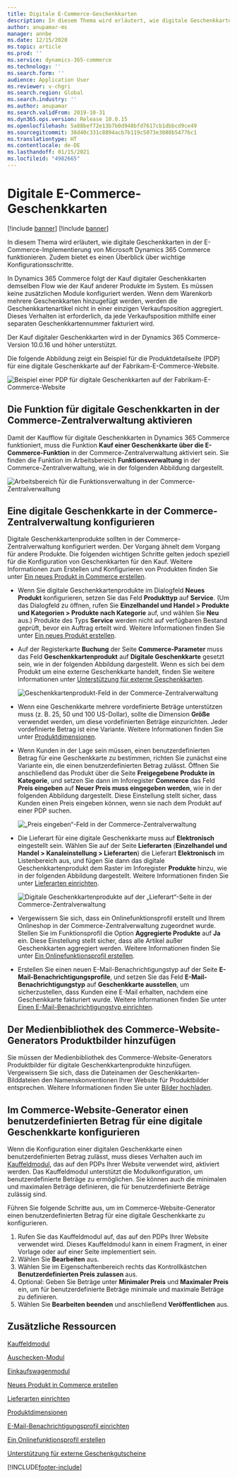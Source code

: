 ```yaml
---
title: Digitale E-Commerce-Geschenkkarten
description: In diesem Thema wird erläutert, wie digitale Geschenkkarten in der E-Commerce-Implementierung von Microsoft Dynamics 365 Commerce funktionieren. Zudem bietet es einen Überblick über wichtige Konfigurationsschritte.
author: anupamar-ms
manager: annbe
ms.date: 12/15/2020
ms.topic: article
ms.prod: ''
ms.service: dynamics-365-commerce
ms.technology: ''
ms.search.form: ''
audience: Application User
ms.reviewer: v-chgri
ms.search.region: Global
ms.search.industry: ''
ms.author: anupamar
ms.search.validFrom: 2019-10-31
ms.dyn365.ops.version: Release 10.0.15
ms.openlocfilehash: 5a88bef72e13b7b0d948bfd7617cb1dbbcd9ce49
ms.sourcegitcommit: 38d40c331c8894acb7b119c5073e3088b54776c1
ms.translationtype: HT
ms.contentlocale: de-DE
ms.lasthandoff: 01/15/2021
ms.locfileid: "4982665"
---
```

# <a name="e-commerce-digital-gift-cards"></a>Digitale E-Commerce-Geschenkkarten

[!include [banner](includes/banner.md)]
[!include [banner](includes/preview-banner.md)]

In diesem Thema wird erläutert, wie digitale Geschenkkarten in der E-Commerce-Implementierung von Microsoft Dynamics 365 Commerce funktionieren. Zudem bietet es einen Überblick über wichtige Konfigurationsschritte.

In Dynamics 365 Commerce folgt der Kauf digitaler Geschenkkarten demselben Flow wie der Kauf anderer Produkte im System. Es müssen keine zusätzlichen Module konfiguriert werden. Wenn dem Warenkorb mehrere Geschenkkarten hinzugefügt werden, werden die Geschenkkartenartikel nicht in einer einzigen Verkaufsposition aggregiert. Dieses Verhalten ist erforderlich, da jede Verkaufsposition mithilfe einer separaten Geschenkkartennummer fakturiert wird.

Der Kauf digitaler Geschenkkarten wird in der Dynamics 365 Commerce-Version 10.0.16 und höher unterstützt.

Die folgende Abbildung zeigt ein Beispiel für die Produktdetailseite (PDP) für eine digitale Geschenkkarte auf der Fabrikam-E-Commerce-Website.

![Beispiel einer PDP für digitale Geschenkkarten auf der Fabrikam-E-Commerce-Website](./media/GiftcardPDP.PNG)

## <a name="turn-on-the-digital-gift-card-feature-in-commerce-headquarters"></a>Die Funktion für digitale Geschenkkarten in der Commerce-Zentralverwaltung aktivieren

Damit der Kaufflow für digitale Geschenkkarten in Dynamics 365 Commerce funktioniert, muss die Funktion **Kauf einer Geschenkkarte über die E-Commerce-Funktion** in der Commerce-Zentralverwaltung aktiviert sein. Sie finden die Funktion im Arbeitsbereich **Funktionsverwaltung** in der Commerce-Zentralverwaltung, wie in der folgenden Abbildung dargestellt.

![Arbeitsbereich für die Funktionsverwaltung in der Commerce-Zentralverwaltung](./media/Featureflag.PNG)

## <a name="configure-a-digital-gift-card-in-commerce-headquarters"></a>Eine digitale Geschenkkarte in der Commerce-Zentralverwaltung konfigurieren

Digitale Geschenkkartenprodukte sollten in der Commerce-Zentralverwaltung konfiguriert werden. Der Vorgang ähnelt dem Vorgang für andere Produkte. Die folgenden wichtigen Schritte gelten jedoch speziell für die Konfiguration von Geschenkkarten für den Kauf. Weitere Informationen zum Erstellen und Konfigurieren von Produkten finden Sie unter [Ein neues Produkt in Commerce erstellen](create-new-product-commerce.md).

- Wenn Sie digitale Geschenkkartenprodukte im Dialogfeld **Neues Produkt** konfigurieren, setzen Sie das Feld **Produkttyp** auf **Service**. (Um das Dialogfeld zu öffnen, rufen Sie **Einzelhandel und Handel \> Produkte und Kategorien \> Produkte nach Kategorie** auf, und wählen Sie **Neu** aus.) Produkte des Typs **Service** werden nicht auf verfügbaren Bestand geprüft, bevor ein Auftrag erteilt wird. Weitere Informationen finden Sie unter [Ein neues Produkt erstellen](create-new-product-commerce.md#create-a-new-product).
- Auf der Registerkarte **Buchung** der Seite **Commerce-Parameter** muss das Feld **Geschenkkartenprodukt** auf **Digitale Geschenkkarte** gesetzt sein, wie in der folgenden Abbildung dargestellt. Wenn es sich bei dem Produkt um eine externe Geschenkkarte handelt, finden Sie weitere Informationen unter [Unterstützung für externe Geschenkkarten](./dev-itpro/gift-card.md).

    ![Geschenkkartenprodukt-Feld in der Commerce-Zentralverwaltung](./media/PostGiftcard.png)

- Wenn eine Geschenkkarte mehrere vordefinierte Beträge unterstützen muss (z. B. 25, 50 und 100 US-Dollar), sollte die Dimension **Größe** verwendet werden, um diese vordefinierten Beträge einzurichten. Jeder vordefinierte Betrag ist eine Variante. Weitere Informationen finden Sie unter [Produktdimensionen](https://docs.microsoft.com/dynamics365/supply-chain/pim/product-dimensions?toc=/dynamics365/retail/toc.json).
- Wenn Kunden in der Lage sein müssen, einen benutzerdefinierten Betrag für eine Geschenkkarte zu bestimmen, richten Sie zunächst eine Variante ein, die einen benutzerdefinierten Betrag zulässt. Öffnen Sie anschließend das Produkt über die Seite **Freigegebene Produkte in Kategorie**, und setzen Sie dann im Inforegister **Commerce** das Feld **Preis eingeben** auf **Neuer Preis muss eingegeben werden**, wie in der folgenden Abbildung dargestellt. Diese Einstellung stellt sicher, dass Kunden einen Preis eingeben können, wenn sie nach dem Produkt auf einer PDP suchen.

    ![„Preis eingeben“-Feld in der Commerce-Zentralverwaltung](./media/KeyInPrice.png)

- Die Lieferart für eine digitale Geschenkkarte muss auf **Elektronisch** eingestellt sein. Wählen Sie auf der Seite **Lieferarten** (**Einzelhandel und Handel \> Kanaleinstellung \> Lieferarten**) die Lieferart **Elektronisch** im Listenbereich aus, und fügen Sie dann das digitale Geschenkkartenprodukt dem Raster im Inforegister **Produkte** hinzu, wie in der folgenden Abbildung dargestellt. Weitere Informationen finden Sie unter [Lieferarten einrichten](https://docs.microsoft.com/dynamicsax-2012/appuser-itpro/set-up-modes-of-delivery).

    ![Digitale Geschenkkartenprodukte auf der „Lieferart“-Seite in der Commerce-Zentralverwaltung](./media/ElectronicMode.PNG)

- Vergewissern Sie sich, dass ein Onlinefunktionsprofil erstellt und Ihrem Onlineshop in der Commerce-Zentralverwaltung zugeordnet wurde. Stellen Sie im Funktionsprofil die Option **Aggregierte Produkte** auf **Ja** ein. Diese Einstellung stellt sicher, dass alle Artikel außer Geschenkkarten aggregiert werden. Weitere Informationen finden Sie unter [Ein Onlinefunktionsprofil erstellen](online-functionality-profile.md).
- Erstellen Sie einen neuen E-Mail-Benachrichtigungstyp auf der Seite **E-Mail-Benachrichtigungsprofile**, und setzen Sie das Feld **E-Mail-Benachrichtigungstyp** auf **Geschenkkarte ausstellen**, um sicherzustellen, dass Kunden eine E-Mail erhalten, nachdem eine Geschenkkarte fakturiert wurde. Weitere Informationen finden Sie unter [Einen E-Mail-Benachrichtigungstyp einrichten](email-notification-profiles.md).

## <a name="add-product-images-to-the-commerce-site-builder-media-library"></a>Der Medienbibliothek des Commerce-Website-Generators Produktbilder hinzufügen

Sie müssen der Medienbibliothek des Commerce-Website-Generators Produktbilder für digitale Geschenkkartenprodukte hinzufügen. Vergewissern Sie sich, dass die Dateinamen der Geschenkkarten-Bilddateien den Namenskonventionen Ihrer Website für Produktbilder entsprechen. Weitere Informationen finden Sie unter [Bilder hochladen](dam-upload-images.md).

## <a name="configure-a-custom-amount-for-a-digital-gift-card-in-commerce-site-builder"></a>Im Commerce-Website-Generator einen benutzerdefinierten Betrag für eine digitale Geschenkkarte konfigurieren

Wenn die Konfiguration einer digitalen Geschenkkarte einen benutzerdefinierten Betrag zulässt, muss dieses Verhalten auch im [Kauffeldmodul](add-buy-box.md), das auf den PDPs Ihrer Website verwendet wird, aktiviert werden. Das Kauffeldmodul unterstützt die Modulkonfiguration, um benutzerdefinierte Beträge zu ermöglichen. Sie können auch die minimalen und maximalen Beträge definieren, die für benutzerdefinierte Beträge zulässig sind.

Führen Sie folgende Schritte aus, um im Commerce-Website-Generator einen benutzerdefinierten Betrag für eine digitale Geschenkkarte zu konfigurieren.

1. Rufen Sie das Kauffeldmodul auf, das auf den PDPs Ihrer Website verwendet wird. Dieses Kauffeldmodul kann in einem Fragment, in einer Vorlage oder auf einer Seite implementiert sein.
1. Wählen Sie **Bearbeiten** aus.
1. Wählen Sie im Eigenschaftenbereich rechts das Kontrollkästchen **Benutzerdefinierten Preis zulassen** aus.
1. Optional: Geben Sie Beträge unter **Minimaler Preis** und **Maximaler Preis** ein, um für benutzerdefinierte Beträge minimale und maximale Beträge zu definieren.
1. Wählen Sie **Bearbeiten beenden** und anschließend **Veröffentlichen** aus.

## <a name="additional-resources"></a>Zusätzliche Ressourcen

[Kauffeldmodul](add-buy-box.md)

[Auschecken-Modul](add-checkout-module.md)

[Einkaufswagenmodul](add-cart-module.md)

[Neues Produkt in Commerce erstellen](create-new-product-commerce.md)

[Lieferarten einrichten](https://docs.microsoft.com/dynamicsax-2012/appuser-itpro/set-up-modes-of-delivery)

[Produktdimensionen](https://docs.microsoft.com/dynamics365/supply-chain/pim/product-dimensions?toc=/dynamics365/retail/toc.json)

[E-Mail-Benachrichtigungsprofil einrichten](email-notification-profiles.md)

[Ein Onlinefunktionsprofil erstellen](online-functionality-profile.md)

[Unterstützung für externe Geschenkgutscheine](./dev-itpro/gift-card.md)


[!INCLUDE[footer-include](../includes/footer-banner.md)]